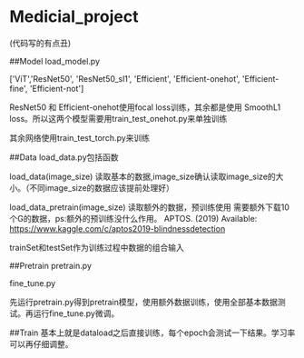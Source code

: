 # Medicial_project
(代码写的有点丑)

##Model
load_model.py

['ViT','ResNet50', 'ResNet50_sl1', 'Efficient', 'Efficient-onehot', 'Efficient-fine', 'Efficient-not']

ResNet50 和 Efficient-onehot使用focal loss训练，其余都是使用 SmoothL1 loss。所以这两个模型需要用train_test_onehot.py来单独训练

其余网络使用train_test_torch.py来训练

##Data
load_data.py包括函数

load_data(image_size) 读取基本的数据,image_size确认读取image_size的大小。（不同image_size的数据应该提前处理好）

load_data_pretrain(image_size) 读取额外的数据，预训练使用 需要额外下载10个G的数据，ps:额外的预训练没什么作用。
APTOS. (2019) Available: https://www.kaggle.com/c/aptos2019-blindnessdetection

trainSet和testSet作为训练过程中数据的组合输入

##Pretrain
pretrain.py

fine_tune.py

先运行pretrain.py得到pretrain模型，使用额外数据训练，使用全部基本数据测试。再运行fine_tune.py微调。

##Train
基本上就是dataload之后直接训练，每个epoch会测试一下结果。学习率可以再仔细调整。
